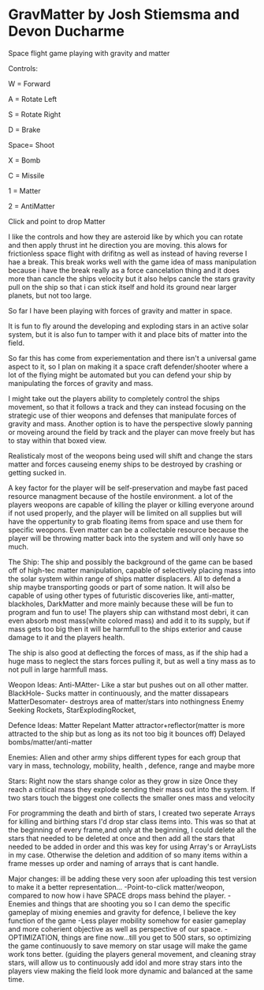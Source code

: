 # GravMatter  by Josh Stiemsma and Devon Ducharme
Space flight game playing with gravity and matter


Controls:

W =   Forward

A =   Rotate Left

S =   Rotate Right 

D =   Brake

Space=  Shoot

X = Bomb

C = Missile

1 = Matter

2 = AntiMatter

Click and point to drop Matter



I like the controls and how they are asteroid like by which you can rotate and then apply thrust int he direction you are moving. this alows for frictionless space flight with drifitng as well as instead of having reverse I hae a break. This break works well with the game idea of mass manipulation because i have the break really as a force cancelation thing and it does more than cancle the ships velocity but it also helps cancle the stars gravity pull on the ship so that i can stick itself and hold its ground near larger planets, but not too large. 

So far I have been playing with forces of gravity and matter in space. 

It is fun to fly around the developing and exploding stars in an active solar system, but it is also fun to tamper with it and place bits of matter into the field. 

So far this has come from experiementation and there isn't a universal game aspect to it, so I plan on making it a space craft defender/shooter where a lot of the flying might be automated but you can defend your ship by manipulating the forces of gravity and mass.

I might take out the players ability to completely control the ships movement, so that it follows a track and they can instead focusing on the strategic use of thier weopons and defenses that manipulate forces of gravity and mass. Another option is to have the perspective slowly panning or moveing around the field by track and the player can move freely but has to stay within that boxed view.

Realisticaly most of the weopons being used will shift and change the stars matter and forces causeing enemy ships to be destroyed by crashing or getting sucked in. 

A key factor for the player will be self-preservation and maybe fast paced resource managment because of the hostile environment. a lot of the players weopons are capable of killing the player or killing everyone around if not used properly, and the player will be limited on all supplies but will have the oppertunity to grab floating items from space and use them for specific weopons. Even matter can be a collectable resource because the player will be throwing matter back into the system and will only have so much.


The Ship:
The ship and possibly the background of the game can be based off of high-tec matter manipulation, capable of selectively placing mass into the solar system within range of ships matter displacers. All to defend a ship maybe transporting goods or part of some nation. It will also be capable of using other types of futuristic discoveries like, anti-matter, blackholes, DarkMatter and more mainly because these will be fun to program and fun to use! The players ship can withstand most debri, it can even absorb most mass(white colored mass) and add it to its supply, but if mass gets too big then it will be harmfull to the ships exterior and cause damage to it and the players health.

The ship is also good at deflecting the forces of mass, as if the ship had a huge mass to neglect the stars forces pulling it, but as well a tiny mass as to not pull in large harmfull mass. 


Weopon Ideas:
Anti-MAtter- Like a star but pushes out on all other matter.
BlackHole- Sucks matter in continuously, and the matter dissapears
MatterDesomater- destroys area of matter/stars into nothingness
Enemy Seeking Rockets, StarExplodingRocket,

Defence Ideas:
Matter Repelant
Matter attractor+reflector(matter is more attracted to the ship but as long as its not too big it bounces off)
Delayed bombs/matter/anti-matter

Enemies:
Alien and other army ships
different types for each group that vary in mass, technology, mobility, health , defence, range and maybe more



Stars:
Right now the stars shange color as they grow in size
Once they reach a critical mass they explode sending their mass out into the system.
If two stars touch the biggest one collects the smaller ones mass and velocity 

For programming the death and birth of stars, I created two seperate Arrays for killing and birthing stars I'd drop star class items into. This was so that at the beginning of every frame,and only at the beginning, I could delete all the stars that needed to be deleted at once and then add all the stars that needed to be added in order and this was key for using Array's or ArrayLists in my case. Otherwise the deletion and addition of so many items within a frame messes up order and naming of arrays that is cant handle. 


Major changes:
ill be adding these very soon afer uploading this test version to make it a better representation...
-Point-to-click matter/weopon, compared to now how i have SPACE drops mass behind the player. 
-Enemies and things that are shooting you so I can demo the specific gameplay of mixing enemies and gravity for defence, I believe the key function of the game 
-Less player mobility somehow for easier gameplay and more coherient objective as well as perspective of our space. 
-OPTIMIZATION, things are fine now...till you get to 500 stars, so optimizing the game continuously to save memory on star usage will make the game work tons better.
  (guiding the players general movement, and cleaning stray stars, will allow us to continuously add idol and more stray stars into the players view making the field look more dynamic and balanced at the same time.
